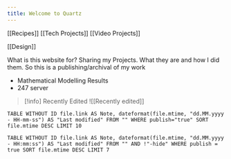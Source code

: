 ```yaml
---
title: Welcome to Quartz
---
```



[[Recipes]]
[[Tech Projects]]
[[Video Projects]]


[[Design]]


What is this website for? 
	Sharing my Projects. What they are and how I did them. So this is a publishing/archival of my work
- Mathematical Modelling Results
- 247 server 



>[!info] Recently Edited
>![[Recently edited]]


```dataview 
TABLE WITHOUT ID file.link AS Note, dateformat(file.mtime, "dd.MM.yyyy - HH-mm-ss") AS "Last modified" FROM "" WHERE publish="true" SORT file.mtime DESC LIMIT 10 
```



```dataview
TABLE WITHOUT ID file.link AS Note, dateformat(file.mtime, "dd.MM.yyyy - HH:mm:ss") AS "Last modified" FROM "" AND !"-hide" WHERE publish = true SORT file.mtime DESC LIMIT 7
```
